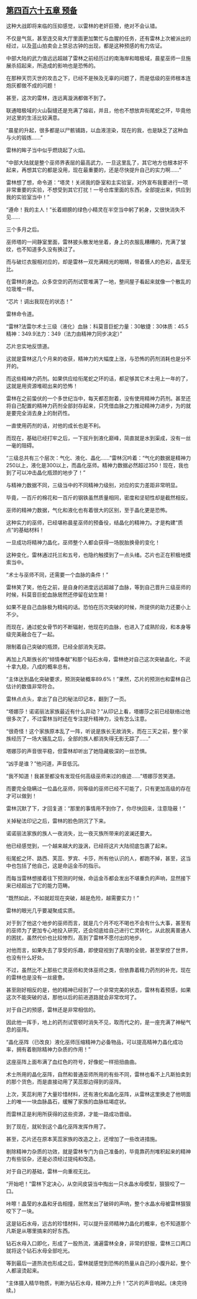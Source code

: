 ## [第四百六十五章 预备](https://www.xxbiquge.com/11_11222/8928313.html)


  这种大战即将来临的压抑感觉，以雷林的老奸巨猾，绝对不会认错。

  不仅是气氛，甚至连交易大厅里面更加繁忙与血腥的任务，还有雷林上次被派出的经过，以及蓝山拍卖会上禁忌古钟的出现，都是这种预感的有力佐证。

  中部大陆的武力值远远超越了雷林之前经历过的南海岸和暗极域，晨星巫师一旦施展杀招起来，所造成的影响也是恐怖的。

  在那种天罚灭世的攻击之下，已经不是殃及无辜的问题了，而是低级的巫师根本连炮灰都做不成的问题！

  甚至，这次的雷林，连远离漩涡都做不到了。

  联通暗极域的火山裂缝还是充满了熔岩，并且，他也不想放弃衔尾蛇之环，毕竟他对这里的生活比较满意。

  “晨星的升起，很多都是以尸骸铺路，以血液渲染，现在的我，也是缺乏了这种血与火的锻炼……”

  雷林的眸子当中似乎燃烧起了火焰。

  “中部大陆就是整个巫师界表层的最高武力，一旦这里乱了，其它地方也根本好不起来，再想其它的都是没用，现在最重要的，还是尽快提升自己的实力啊……”

  雷林想了想，命令道：“塔灵！关闭我的卧室和主实验室，对外宣布我要进行一项非常重要的实验，不想受到其它打扰！一号仓库里面的东西，全部提出来，供应到我的实验室当中！”

  “遵命！我的主人！”长着翅膀的绿色小精灵在半空当中躬了躬身，又很快消失不见……

  三个多月之后。

  巫师塔的一间静室里面，雷林披头散发地坐着，身上的衣服乱糟糟的，充满了皱纹，也不知道多久没有换过了。

  而与破烂衣服相对应的，却是雷林一双充满精光的眼睛，带着慑人的色彩，晶莹无比。

  在雷林的身边。众多空空的药剂试管堆满了一地，整间屋子看起来就像一个散乱的垃圾堆一样。

  “芯片！调出我现在的状态！”

  雷林命令道。

  “雷林?法雷尔术士三级（液化）血脉：科莫音巨蛇力量：30敏捷：30体质：45.5精神：349.9法力：349（法力由精神力同步决定）”

  芯片忠实地反馈道。

  这就是雷林这几个月来的收获，精神力的大幅度上涨，与恐怖的药剂消耗也是分不开的。

  而这些精神力药剂。如果供应给衔尾蛇之环的话，都足够其它术士用上一年的了，这就是用资源堆砌出来的恐怖！

  雷林在之前蛰伏的一个多世纪当中，每天都忍耐着，没有使用精神力药剂。甚至还将自己配置的精神力药剂全部封存起来，只凭借血脉之力推动精神力进步，为的就是要完全消去身上的耐药性。

  一直使用药剂的话，对他的成长也是不利。

  而现在，基础已经打牢之后，一下拔升到液化巅峰，简直就是水到渠成，没有一丝一毫的阻碍。

  “三级总共有三个层次：气化、液化、晶化……”雷林沉吟着：“气化的数据是精神力250以上，液化是300以上，而晶化巫师。精神力数据必然超过350！现在，我也到了可以冲击晶化瓶颈的地步了！”

  与精神力数据不同，三级当中的不同精神力级别，对应的实力差距非常明显。

  毕竟，一百斤的棉花和一百斤的钢铁虽然质量相同，密度和坚韧性却是截然相反。

  巫师的精神力数据，气化和液化也有着很大的区别，至于晶化更是恐怖。

  这种实力的巫师，已经堪称晨星巫师的预备役，结晶化的精神力。才是构建“质点”的基础材料！

  一旦成功将精神力晶化，巫师整个人都会获得一场脱胎换骨的变化！

  这种变化，雷林通过托兰和五号，也隐约触摸到了一点头绪。芯片也正在积极地摸索当中。

  “术士与巫师不同，还需要一个血脉的条件！”

  雷林笑了笑，他在之前，是自身的进度远远超越了血脉，等到自己晋升三级巫师的时候，科莫音巨蛇血脉居然还停留在幼生期！

  如果不是自己血脉极为精纯的话。恐怕在历次突破的时候，所提供的助力还要小上不少。

  而现在，通过蛇女骨节的不断辐射，他现在的血脉，也进入了成熟阶段，和本身等级完美融合在了一起。

  限制着自己突破的瓶颈，已经全部消失无踪。

  再加上凡斯族长的“倾情奉献”和那个钻石水母，雷林绝对自己这次突破晶化，不说十拿九稳，八成的概率总有。

  “主体达到晶化突破要求，预测突破概率89.6%！”果然，芯片的预测也和雷林自己估计的数值非常符合。

  雷林点点头，拿出了自己的秘法印记本，翻到了一页。

  “塔娜莎！诺诺丽法家族最近有什么异动？”从印记上看，塔娜莎之前已经联络过他很多次了，不过雷林当时还在专注提升精神力，没有怎么注意。

  “很奇怪！这个家族原本乱了一阵，听说是族长无故消失，而在三天之前，整个家族经历了一场大骚乱之后，全部的族人都消失得无影无踪了……”

  塔娜莎的声音很平稳，但雷林却听出了她隐藏极深的一丝恐惧。

  “凶手是谁？”他问道，声音低沉。

  “我不知道！我甚至都没有发现任何高级巫师来过的痕迹……”塔娜莎苦笑道。

  而要完全隐瞒过一位晶化巫师，同等级的巫师已经不可能了，只有更加高级的存在才可以做到！

  雷林沉默了下，才回复道：“那里的事情用不到你了，你尽快回来，注意隐蔽！”

  关掉秘法印记之后，雷林的脸色阴沉了下来。

  诺诺丽法家族的族人一夜消失，比一夜灭族所带来的波澜还要大。

  他已经感觉到，一个越来越大的漩涡，已经将这片大陆彻底包裹了起来。

  衔尾蛇之环、路西、芙蕊、罗宾、卡莎，所有他认识的人，都跑不掉，甚至，这当中也包括了他自己，这是命运金币的指示。

  而每当雷林想接着往下预测的时候，命运金币都会发出不堪重负的声响，显然接下来已经超出了它的能力范畴。

  “既然如此，不如就趁现在突破，越是危险，越需要实力！”

  雷林的眼光几乎要凝聚成实质。

  对于到了他这个地步的巫师而言，就是几个月不吃不喝也不会有什么大事，甚至有的巫师为了更加专心地投入研究，还会彻底给自己进行亡灵转化，从此脱离普通人的困扰，虽然代价也比较惨烈，高到了雷林不愿付出的地步。

  对他而言，如果失去了享受的乐趣，即使窥视到了真理的全貌，甚至掌控了世界，也没有什么好处。

  不过，虽然比不上那些亡灵巫师和灵体巫师之类，但依靠着精力药剂的补充，现在的雷林也是没有一丝疲惫。

  甚至刚好相反的是，他的精神已经到了一个非常完美的状态，雷林有着预感，如果这次不能突破的话，那他以后的前进道路就会非常坎坷了。

  对于自己的预感，雷林还是非常相信的。

  因此他一挥手，地上的药剂试管顿时消失不见，取而代之的，是一座充满了神秘气息的巫阵。

  “晶化巫阵（已改良）液化巫师压缩精神力必备物品，可以提高精神力晶化成功率，拥有着剔除精神力杂质的作用！”

  这座巫阵上面布满了血红色的符号，好像蛇一样扭扭曲曲。

  术士所用的晶化巫阵，自然和普通巫师所用的有些不同，雷林也看不上凡斯拍卖到的那个货色，而是直接动用了芙蕊那边得到的巫阵。

  上次，芙蕊利用了大量珍惜材料，还有液化和晶化巫阵，从雷林这里换走了他明面上的唯一一块血脉晶石，缓解了家族的血脉枯竭症状。

  而雷林正是利用所获得的这些资源，才能一路成功晋级。

  到了现在，就轮到这个晶化巫阵发挥作用了。

  甚至，芯片还在原本芙蕊家族的改造之上，还增加了一些改进措施。

  剔除精神力杂质的功效，就是雷林专门为自己准备的，毕竟靠药剂堆积起来的精神力有些驳杂，还是必须经过提纯和改造。

  对于自己的基础，雷林一向重视无比。

  “开始吧！”雷林下定决心，从空间皮袋当中掏出一只水晶水母模型，狠狠咬了一口。

  咔嚓！晶莹的水晶和牙齿相撞，居然发出了破碎的声响，整个水晶水母被雷林狠狠咬下了一块。

  这是钻石水母，远古的珍惜材料，可以提升巫师精神力晶化的概率，也不知道那个凡斯是从哪里搞来的好东西。

  钻石水母入口即化，形成了一股热流，涌遍雷林全身，非常的舒服，雷林三口两口就将这个钻石水母全部吃光。

  等到最后一道热流也形成之后，雷林就感觉到恐怖的热量从自己的小腹升起，整个人都滚烫起来。

  “主体摄入精华物质，判断为钻石水母，精神力上升！”芯片的声音响起。(未完待续。)
